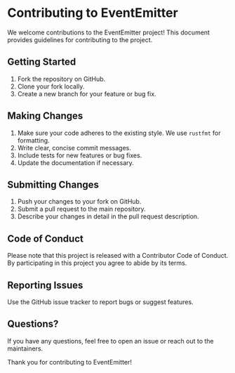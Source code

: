 # Contributing to EventEmitter

We welcome contributions to the EventEmitter project! This document provides guidelines for contributing to the project.

## Getting Started

1. Fork the repository on GitHub.
2. Clone your fork locally.
3. Create a new branch for your feature or bug fix.

## Making Changes

1. Make sure your code adheres to the existing style. We use `rustfmt` for formatting.
2. Write clear, concise commit messages.
3. Include tests for new features or bug fixes.
4. Update the documentation if necessary.

## Submitting Changes

1. Push your changes to your fork on GitHub.
2. Submit a pull request to the main repository.
3. Describe your changes in detail in the pull request description.

## Code of Conduct

Please note that this project is released with a Contributor Code of Conduct. By participating in this project you agree to abide by its terms.

## Reporting Issues

Use the GitHub issue tracker to report bugs or suggest features.

## Questions?

If you have any questions, feel free to open an issue or reach out to the maintainers.

Thank you for contributing to EventEmitter!
